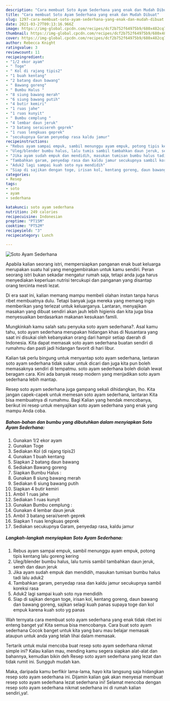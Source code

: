 ```yaml
---
description: "Cara membuat Soto Ayam Sederhana yang enak dan Mudah Dibuat"
title: "Cara membuat Soto Ayam Sederhana yang enak dan Mudah Dibuat"
slug: 1297-cara-membuat-soto-ayam-sederhana-yang-enak-dan-mudah-dibuat
date: 2021-03-27T09:13:16.966Z
image: https://img-global.cpcdn.com/recipes/dcf2b752f64975b9/680x482cq70/soto-ayam-sederhana-foto-resep-utama.jpg
thumbnail: https://img-global.cpcdn.com/recipes/dcf2b752f64975b9/680x482cq70/soto-ayam-sederhana-foto-resep-utama.jpg
cover: https://img-global.cpcdn.com/recipes/dcf2b752f64975b9/680x482cq70/soto-ayam-sederhana-foto-resep-utama.jpg
author: Rebecca Knight
ratingvalue: 3
reviewcount: 11
recipeingredient:
- "1/2 ekor ayam"
- " Toge"
- " Kol di rajang tipis2"
- "1 buah kentang"
- "2 batang daun bawang"
- " Bawang goreng"
- " Bumbu Halus "
- "8 siung bawang merah"
- "6 siung bawang putih"
- "4 butir kemiri"
- "1 ruas jahe"
- "1 ruas kunyit"
- " Bumbu cemplung "
- "4 lembar daun jeruk"
- "3 batang seraisereh geprek"
- "1 ruas lengkuas geprek"
- "secukupnya Garam penyedap rasa kaldu jamur"
recipeinstructions:
- "Rebus ayam sampai empuk, sambil menunggu ayam empuk, potong tipis kentang lalu goreng kering"
- "Uleg/blender bumbu halus, lalu tumis sambil tambahkan daun jeruk, sereh dan daun jeruk"
- "Jika ayam sudah empuk dan mendidih, masukan tumisan bumbu halus tadi lalu aduk2"
- "Tambahkan garam, penyedap rasa dan kaldu jamur secukupnya sambil koreksi rasa"
- "Aduk2 lagi sampai kuah soto nya mendidih"
- "Siap di sajikan dengan toge, irisan kol, kentang goreng, daun bawang dan bawang goreng, sajikan selagi kuah panas supaya toge dan kol empuk karena kuah soto yg panas"
categories:
- Resep
tags:
- soto
- ayam
- sederhana

katakunci: soto ayam sederhana 
nutrition: 249 calories
recipecuisine: Indonesian
preptime: "PT15M"
cooktime: "PT52M"
recipeyield: "3"
recipecategory: Lunch

---
```



![Soto Ayam Sederhana](https://img-global.cpcdn.com/recipes/dcf2b752f64975b9/680x482cq70/soto-ayam-sederhana-foto-resep-utama.jpg)

Apabila kalian seorang istri, mempersiapkan panganan enak buat keluarga merupakan suatu hal yang menggembirakan untuk kamu sendiri. Peran seorang istri bukan sekadar mengatur rumah saja, tetapi anda juga harus menyediakan keperluan nutrisi tercukupi dan panganan yang disantap orang tercinta mesti lezat.

Di era  saat ini, kalian memang mampu membeli olahan instan tanpa harus ribet membuatnya dulu. Tetapi banyak juga mereka yang memang ingin memberikan yang terlezat untuk keluarganya. Lantaran, menyajikan masakan yang dibuat sendiri akan jauh lebih higienis dan kita juga bisa menyesuaikan berdasarkan makanan kesukaan famili. 



Mungkinkah kamu salah satu penyuka soto ayam sederhana?. Asal kamu tahu, soto ayam sederhana merupakan hidangan khas di Nusantara yang saat ini disukai oleh kebanyakan orang dari hampir setiap daerah di Indonesia. Kita dapat memasak soto ayam sederhana buatan sendiri di rumahmu dan pasti jadi hidangan favorit di hari libur.

Kalian tak perlu bingung untuk menyantap soto ayam sederhana, lantaran soto ayam sederhana tidak sukar untuk dicari dan juga kita pun boleh memasaknya sendiri di tempatmu. soto ayam sederhana boleh diolah lewat beragam cara. Kini ada banyak resep modern yang menjadikan soto ayam sederhana lebih mantap.

Resep soto ayam sederhana juga gampang sekali dihidangkan, lho. Kita jangan capek-capek untuk memesan soto ayam sederhana, lantaran Kita bisa membuatnya di rumahmu. Bagi Kalian yang hendak mencobanya, berikut ini resep untuk menyajikan soto ayam sederhana yang enak yang mampu Anda coba.

<!--inarticleads1-->

##### Bahan-bahan dan bumbu yang dibutuhkan dalam menyiapkan Soto Ayam Sederhana:

1. Gunakan 1/2 ekor ayam
1. Gunakan  Toge
1. Sediakan  Kol (di rajang tipis2)
1. Gunakan 1 buah kentang
1. Siapkan 2 batang daun bawang
1. Sediakan  Bawang goreng
1. Siapkan  Bumbu Halus :
1. Gunakan 8 siung bawang merah
1. Sediakan 6 siung bawang putih
1. Siapkan 4 butir kemiri
1. Ambil 1 ruas jahe
1. Sediakan 1 ruas kunyit
1. Gunakan  Bumbu cemplung :
1. Gunakan 4 lembar daun jeruk
1. Ambil 3 batang serai/sereh geprek
1. Siapkan 1 ruas lengkuas geprek
1. Sediakan secukupnya Garam, penyedap rasa, kaldu jamur




<!--inarticleads2-->

##### Langkah-langkah menyiapkan Soto Ayam Sederhana:

1. Rebus ayam sampai empuk, sambil menunggu ayam empuk, potong tipis kentang lalu goreng kering
1. Uleg/blender bumbu halus, lalu tumis sambil tambahkan daun jeruk, sereh dan daun jeruk
1. Jika ayam sudah empuk dan mendidih, masukan tumisan bumbu halus tadi lalu aduk2
1. Tambahkan garam, penyedap rasa dan kaldu jamur secukupnya sambil koreksi rasa
1. Aduk2 lagi sampai kuah soto nya mendidih
1. Siap di sajikan dengan toge, irisan kol, kentang goreng, daun bawang dan bawang goreng, sajikan selagi kuah panas supaya toge dan kol empuk karena kuah soto yg panas




Wah ternyata cara membuat soto ayam sederhana yang enak tidak ribet ini enteng banget ya! Kita semua bisa mencobanya. Cara buat soto ayam sederhana Cocok banget untuk kita yang baru mau belajar memasak ataupun untuk anda yang telah lihai dalam memasak.

Tertarik untuk mulai mencoba buat resep soto ayam sederhana nikmat simple ini? Kalau kalian mau, mending kamu segera siapkan alat-alat dan bahannya, kemudian bikin deh Resep soto ayam sederhana yang lezat dan tidak rumit ini. Sungguh mudah kan. 

Maka, daripada kamu berfikir lama-lama, hayo kita langsung saja hidangkan resep soto ayam sederhana ini. Dijamin kalian gak akan menyesal membuat resep soto ayam sederhana lezat sederhana ini! Selamat mencoba dengan resep soto ayam sederhana nikmat sederhana ini di rumah kalian sendiri,ya!.

